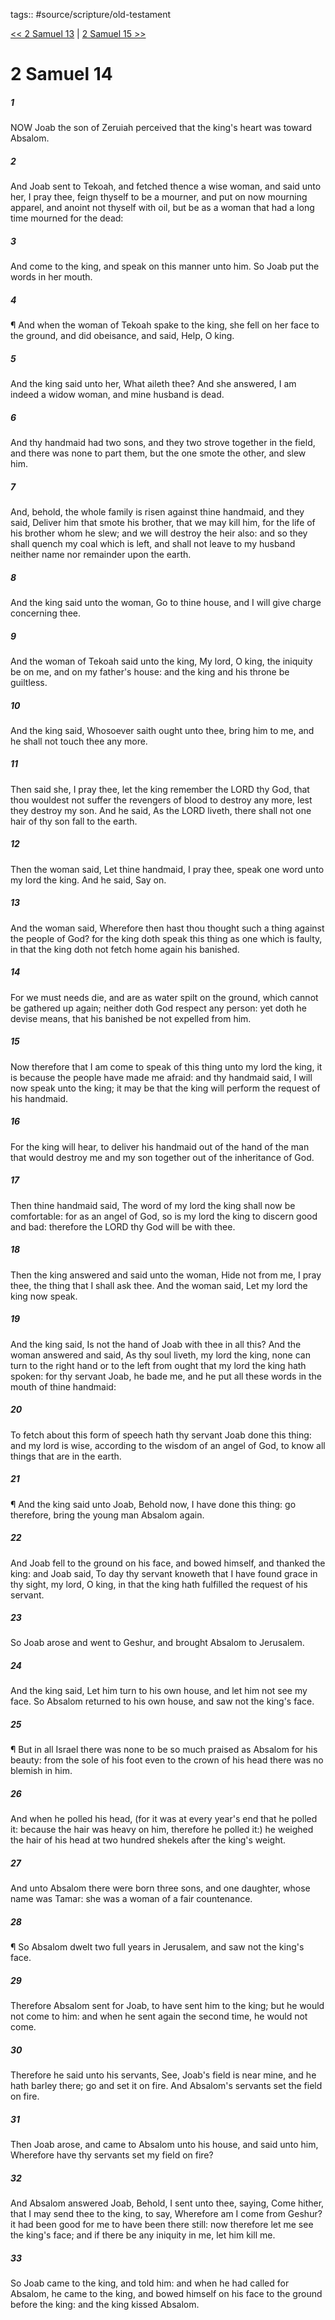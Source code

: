 tags:: #source/scripture/old-testament

[<< 2 Samuel 13](old-testament/10_2_Samuel/2_Samuel_13.md) | [2 Samuel 15 >>](old-testament/10_2_Samuel/2_Samuel_15.md)

# 2 Samuel 14

##### 1

NOW Joab the son of Zeruiah perceived that the king's heart was toward Absalom.

##### 2

And Joab sent to Tekoah, and fetched thence a wise woman, and said unto her, I pray thee, feign thyself to be a mourner, and put on now mourning apparel, and anoint not thyself with oil, but be as a woman that had a long time mourned for the dead:

##### 3

And come to the king, and speak on this manner unto him. So Joab put the words in her mouth.

##### 4

¶ And when the woman of Tekoah spake to the king, she fell on her face to the ground, and did obeisance, and said, Help, O king.

##### 5

And the king said unto her, What aileth thee? And she answered, I am indeed a widow woman, and mine husband is dead.

##### 6

And thy handmaid had two sons, and they two strove together in the field, and there was none to part them, but the one smote the other, and slew him.

##### 7

And, behold, the whole family is risen against thine handmaid, and they said, Deliver him that smote his brother, that we may kill him, for the life of his brother whom he slew; and we will destroy the heir also: and so they shall quench my coal which is left, and shall not leave to my husband neither name nor remainder upon the earth.

##### 8

And the king said unto the woman, Go to thine house, and I will give charge concerning thee.

##### 9

And the woman of Tekoah said unto the king, My lord, O king, the iniquity be on me, and on my father's house: and the king and his throne be guiltless.

##### 10

And the king said, Whosoever saith ought unto thee, bring him to me, and he shall not touch thee any more.

##### 11

Then said she, I pray thee, let the king remember the LORD thy God, that thou wouldest not suffer the revengers of blood to destroy any more, lest they destroy my son. And he said, As the LORD liveth, there shall not one hair of thy son fall to the earth.

##### 12

Then the woman said, Let thine handmaid, I pray thee, speak one word unto my lord the king. And he said, Say on.

##### 13

And the woman said, Wherefore then hast thou thought such a thing against the people of God? for the king doth speak this thing as one which is faulty, in that the king doth not fetch home again his banished.

##### 14

For we must needs die, and are as water spilt on the ground, which cannot be gathered up again; neither doth God respect any person: yet doth he devise means, that his banished be not expelled from him.

##### 15

Now therefore that I am come to speak of this thing unto my lord the king, it is because the people have made me afraid: and thy handmaid said, I will now speak unto the king; it may be that the king will perform the request of his handmaid.

##### 16

For the king will hear, to deliver his handmaid out of the hand of the man that would destroy me and my son together out of the inheritance of God.

##### 17

Then thine handmaid said, The word of my lord the king shall now be comfortable: for as an angel of God, so is my lord the king to discern good and bad: therefore the LORD thy God will be with thee.

##### 18

Then the king answered and said unto the woman, Hide not from me, I pray thee, the thing that I shall ask thee. And the woman said, Let my lord the king now speak.

##### 19

And the king said, Is not the hand of Joab with thee in all this? And the woman answered and said, As thy soul liveth, my lord the king, none can turn to the right hand or to the left from ought that my lord the king hath spoken: for thy servant Joab, he bade me, and he put all these words in the mouth of thine handmaid:

##### 20

To fetch about this form of speech hath thy servant Joab done this thing: and my lord is wise, according to the wisdom of an angel of God, to know all things that are in the earth.

##### 21

¶ And the king said unto Joab, Behold now, I have done this thing: go therefore, bring the young man Absalom again.

##### 22

And Joab fell to the ground on his face, and bowed himself, and thanked the king: and Joab said, To day thy servant knoweth that I have found grace in thy sight, my lord, O king, in that the king hath fulfilled the request of his servant.

##### 23

So Joab arose and went to Geshur, and brought Absalom to Jerusalem.

##### 24

And the king said, Let him turn to his own house, and let him not see my face. So Absalom returned to his own house, and saw not the king's face.

##### 25

¶ But in all Israel there was none to be so much praised as Absalom for his beauty: from the sole of his foot even to the crown of his head there was no blemish in him.

##### 26

And when he polled his head, (for it was at every year's end that he polled it: because the hair was heavy on him, therefore he polled it:) he weighed the hair of his head at two hundred shekels after the king's weight.

##### 27

And unto Absalom there were born three sons, and one daughter, whose name was Tamar: she was a woman of a fair countenance.

##### 28

¶ So Absalom dwelt two full years in Jerusalem, and saw not the king's face.

##### 29

Therefore Absalom sent for Joab, to have sent him to the king; but he would not come to him: and when he sent again the second time, he would not come.

##### 30

Therefore he said unto his servants, See, Joab's field is near mine, and he hath barley there; go and set it on fire. And Absalom's servants set the field on fire.

##### 31

Then Joab arose, and came to Absalom unto his house, and said unto him, Wherefore have thy servants set my field on fire?

##### 32

And Absalom answered Joab, Behold, I sent unto thee, saying, Come hither, that I may send thee to the king, to say, Wherefore am I come from Geshur? it had been good for me to have been there still: now therefore let me see the king's face; and if there be any iniquity in me, let him kill me.

##### 33

So Joab came to the king, and told him: and when he had called for Absalom, he came to the king, and bowed himself on his face to the ground before the king: and the king kissed Absalom.

